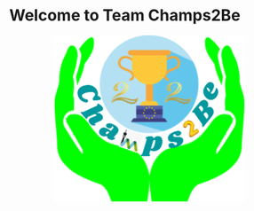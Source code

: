# Welcome to Team Champs2Be
<p align="center">
  <img src="https://github.com/gxc-int-innovation-challenge21/gxc-team-23/blob/72470f584390af980a085272c925e9d5d1933652/01%20-%20Team%20&%20Ideation/Champs2Be-Logo.png" alt="Team logo" height="300">
</p>

